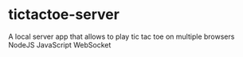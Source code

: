 # tictactoe-server
A local server app that allows to play tic tac toe on multiple browsers NodeJS JavaScript WebSocket
